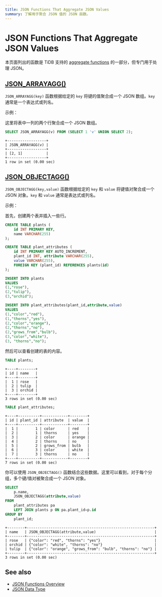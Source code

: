 ```yaml
---
title: JSON Functions That Aggregate JSON Values
summary: 了解用于聚合 JSON 值的 JSON 函数。
---
```


# JSON Functions That Aggregate JSON Values

本页面列出的函数是 TiDB 支持的 [aggregate functions](/functions-and-operators/aggregate-group-by-functions.md) 的一部分，但专门用于处理 JSON。

## [JSON_ARRAYAGG()](https://dev.mysql.com/doc/refman/8.0/en/aggregate-functions.html#function_json-arrayagg)

`JSON_ARRAYAGG(key)` 函数根据给定的 `key` 将键的值聚合成一个 JSON 数组。`key` 通常是一个表达式或列名。

示例：

这里将表中一列的两个行聚合成一个 JSON 数组。

```sql
SELECT JSON_ARRAYAGG(v) FROM (SELECT 1 'v' UNION SELECT 2);
```

```
+------------------+
| JSON_ARRAYAGG(v) |
+------------------+
| [2, 1]           |
+------------------+
1 row in set (0.00 sec)
```

## [JSON_OBJECTAGG()](https://dev.mysql.com/doc/refman/8.0/en/aggregate-functions.html#function_json-objectagg)

`JSON_OBJECTAGG(key,value)` 函数根据给定的 `key` 和 `value` 将键值对聚合成一个 JSON 对象。`key` 和 `value` 通常是表达式或列名。

示例：

首先，创建两个表并插入一些行。

```sql
CREATE TABLE plants (
    id INT PRIMARY KEY,
    name VARCHAR(255)
);

CREATE TABLE plant_attributes (
    id INT PRIMARY KEY AUTO_INCREMENT,
    plant_id INT, attribute VARCHAR(255),
    value VARCHAR(255),
    FOREIGN KEY (plant_id) REFERENCES plants(id)
);

INSERT INTO plants
VALUES
(1,"rose"),
(2,"tulip"),
(3,"orchid");

INSERT INTO plant_attributes(plant_id,attribute,value)
VALUES
(1,"color","red"),
(1,"thorns","yes"),
(2,"color","orange"),
(2,"thorns","no"),
(2,"grows_from","bulb"),
(3,"color","white"),
(3, "thorns","no");
```

然后可以查看创建的表的内容。

```sql
TABLE plants;
```

```
+----+--------+
| id | name   |
+----+--------+
|  1 | rose   |
|  2 | tulip  |
|  3 | orchid |
+----+--------+
3 rows in set (0.00 sec)
```

```sql
TABLE plant_attributes;
```

```
+----+----------+------------+--------+
| id | plant_id | attribute  | value  |
+----+----------+------------+--------+
|  1 |        1 | color      | red    |
|  2 |        1 | thorns     | yes    |
|  3 |        2 | color      | orange |
|  4 |        2 | thorns     | no     |
|  5 |        2 | grows_from | bulb   |
|  6 |        3 | color      | white  |
|  7 |        3 | thorns     | no     |
+----+----------+------------+--------+
7 rows in set (0.00 sec)
```

你可以使用 `JSON_OBJECTAGG()` 函数结合这些数据。这里可以看到，对于每个分组，多个键/值对被聚合成一个 JSON 对象。

```sql
SELECT
    p.name,
    JSON_OBJECTAGG(attribute,value)
FROM
    plant_attributes pa
    LEFT JOIN plants p ON pa.plant_id=p.id
GROUP BY
    plant_id;
```

```
+--------+-----------------------------------------------------------+
| name   | JSON_OBJECTAGG(attribute,value)                           |
+--------+-----------------------------------------------------------+
| rose   | {"color": "red", "thorns": "yes"}                         |
| orchid | {"color": "white", "thorns": "no"}                        |
| tulip  | {"color": "orange", "grows_from": "bulb", "thorns": "no"} |
+--------+-----------------------------------------------------------+
3 rows in set (0.00 sec)
```

## See also

- [JSON Functions Overview](/functions-and-operators/json-functions.md)
- [JSON Data Type](/data-type-json.md)